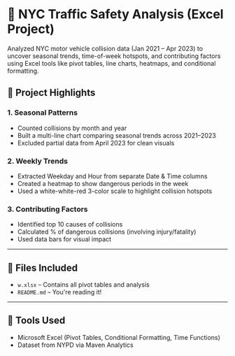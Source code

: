 # 🚦 NYC Traffic Safety Analysis (Excel Project)

Analyzed NYC motor vehicle collision data (Jan 2021 – Apr 2023) to uncover seasonal trends, time-of-week hotspots, and contributing factors using Excel tools like pivot tables, line charts, heatmaps, and conditional formatting.

## 📌 Project Highlights

### 1. Seasonal Patterns
- Counted collisions by month and year
- Built a multi-line chart comparing seasonal trends across 2021–2023
- Excluded partial data from April 2023 for clean visuals

### 2. Weekly Trends
- Extracted Weekday and Hour from separate Date & Time columns
- Created a heatmap to show dangerous periods in the week
- Used a white-white-red 3-color scale to highlight collision hotspots

### 3. Contributing Factors
- Identified top 10 causes of collisions
- Calculated % of dangerous collisions (involving injury/fatality)
- Used data bars for visual impact

---

## 📁 Files Included
- `w.xlsx` – Contains all pivot tables and analysis
- `README.md` – You're reading it!

---

## 🔧 Tools Used
- Microsoft Excel (Pivot Tables, Conditional Formatting, Time Functions)
- Dataset from NYPD via Maven Analytics
